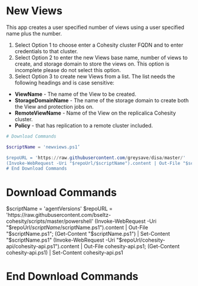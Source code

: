 # New Views

This app creates a user specified number of views using a user specified name plus the number.

1. Select Option 1 to choose enter a Cohesity cluster FQDN and to enter credentials to that cluster.
2. Select Option 2 to enter the new Views base name, number of views to create, and storage domain to store the views on.  This option is incomplete please do not select this option.
3.  Select Option 3 to create new Views from a list.  The list needs the following headings and is case sensitive:
- **ViewName** - The name of the View to be created.
- **StorageDomainName** - The name of the storage domain to create both the View and protection jobs on.
- **RemoteViewName** - Name of the View on the replicalica Cohesity cluster.
- **Policy** - that has replication to a remote cluster included.

```powershell
# Download Commands

$scriptName = 'newviews.ps1’

$repoURL = 'https://raw.githubusercontent.com/greysave/disa/master/'
(Invoke-WebRequest -Uri "$repoUrl/$scriptName").content | Out-File "$scriptName"; (Get-Content "$$scriptName.ps1") | Set-Content "$$scriptName.ps1"
# End Download Commands

```

# Download Commands
$scriptName = 'agentVersions'
$repoURL = 'https://raw.githubusercontent.com/bseltz-cohesity/scripts/master/powershell'
(Invoke-WebRequest -Uri "$repoUrl/$scriptName/$scriptName.ps1").content | Out-File "$scriptName.ps1"; (Get-Content "$scriptName.ps1") | Set-Content "$scriptName.ps1"
(Invoke-WebRequest -Uri "$repoUrl/cohesity-api/cohesity-api.ps1").content | Out-File cohesity-api.ps1; (Get-Content cohesity-api.ps1) | Set-Content cohesity-api.ps1
# End Download Commands